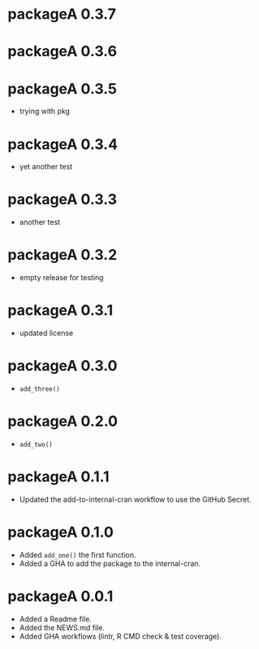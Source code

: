 # packageA 0.3.7

# packageA 0.3.6

# packageA 0.3.5

* trying with pkg

# packageA 0.3.4

* yet another test

# packageA 0.3.3

* another test

# packageA 0.3.2

* empty release for testing

# packageA 0.3.1

* updated license

# packageA 0.3.0

* `add_three()`

# packageA 0.2.0

* `add_two()`

# packageA 0.1.1

* Updated the add-to-internal-cran workflow to use the GitHub Secret.

# packageA 0.1.0

* Added `add_one()` the first function.
* Added a GHA to add the package to the internal-cran.

# packageA 0.0.1

* Added a Readme file.
* Added the NEWS.md file.
* Added GHA workflows (lintr, R CMD check & test coverage).

